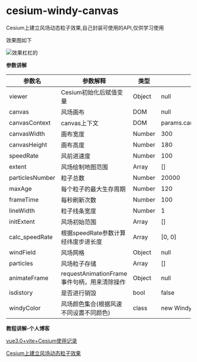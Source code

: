 # cesium-windy-canvas
Cesium上建立风场动态粒子效果,自己封装可使用的API,仅供学习使用

效果图如下

![效果杠杠的](https://raw.githubusercontent.com/Quietly-20201113/cesium-windy-canvas/master/windy.gif)

**参数讲解**

| 参数名          | 参数解释                                    | 类型   | 默认值                         |
| --------------- | ------------------------------------------- | ------ | ------------------------------ |
| viewer          | Cesium初始化后赋值变量                      | Object | null                           |
| canvas          | 风场画布                                    | DOM    | null                           |
| canvasContext   | canvas上下文                                | DOM    | params.canvas.getContext('2d') |
| canvasWidth     | 画布宽度                                    | Number | 300                            |
| canvasHeight    | 画布高度                                    | Number | 180                            |
| speedRate       | 风前进速度                                  | Number | 100                            |
| extent          | 风场绘制地图范围                            | Array  | []                             |
| particlesNumber | 粒子总数                                    | Number | 20000                          |
| maxAge          | 每个粒子的最大生存周期                      | Number | 120                            |
| frameTime       | 每秒刷新次数                                | Number | 100                            |
| lineWidth       | 粒子线条宽度                                | Number | 1                              |
| initExtent      | 风场初始范围                                | Array  | []                             |
| calc_speedRate  | 根据speedRate参数计算经纬度步进长度         | Array  | [0, 0]                         |
| windField       | 风场网格                                    | Object | null                           |
| particles       | 风场粒子存储                                | Array  | []                             |
| animateFrame    | requestAnimationFrame事件句柄，用来清除操作 | Object | null                           |
| isdistory       | 是否进行销毁                                | bool   | false                          |
| windyColor      | 风场颜色集合(根据风速不同设置不同颜色)      | class  | new WindyColor()               |

**教程讲解-个人博客**

[vue3.0+vite+Cesium使用记录](https://blog.ynsites.com/post/26)

[Cesium上建立风场动态粒子效果](https://blog.ynsites.com/post/27)
